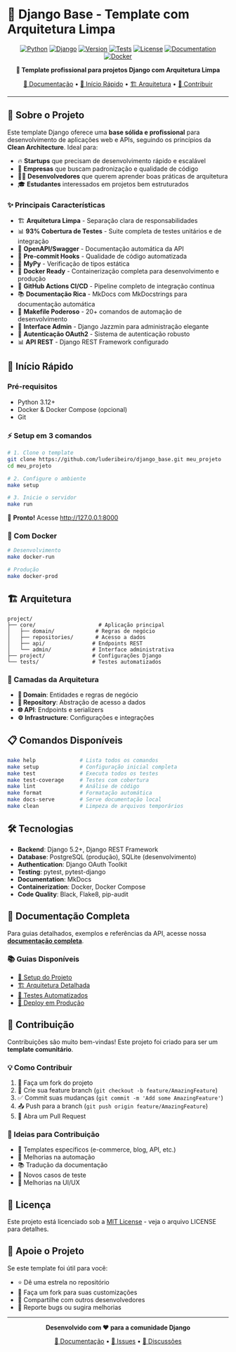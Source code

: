 # 🚀 Django Base - Template com Arquitetura Limpa

<div align="center">

[![Python](https://img.shields.io/badge/Python-3.12+-blue.svg)](https://python.org)
[![Django](https://img.shields.io/badge/Django-5.0+-green.svg)](https://djangoproject.com)
[![Version](https://img.shields.io/badge/Version-2.1.0-orange.svg)](https://github.com/luderibeiro/django_base/releases)
[![Tests](https://img.shields.io/badge/Tests-93%25%20coverage-brightgreen.svg)](https://github.com/luderibeiro/django_base/actions)
[![License](https://img.shields.io/badge/License-MIT-yellow.svg)](LICENSE)
[![Documentation](https://img.shields.io/badge/docs-MkDocs-blue.svg)](https://luderibeiro.github.io/django_base/)
[![Docker](https://img.shields.io/badge/Docker-Ready-blue.svg)](Dockerfile)

**🌟 Template profissional para projetos Django com Arquitetura Limpa**

[📖 Documentação](https://luderibeiro.github.io/django_base/) • [🚀 Início Rápido](#-início-rápido) • [🏗️ Arquitetura](#️-arquitetura) • [🤝 Contribuir](#-contribuição)

</div>

---

## 🎯 Sobre o Projeto

Este template Django oferece uma **base sólida e profissional** para desenvolvimento de aplicações web e APIs, seguindo os princípios da **Clean Architecture**. Ideal para:

- 🔥 **Startups** que precisam de desenvolvimento rápido e escalável
- 🏢 **Empresas** que buscam padronização e qualidade de código
- 👨‍💻 **Desenvolvedores** que querem aprender boas práticas de arquitetura
- 🎓 **Estudantes** interessados em projetos bem estruturados

### ✨ Principais Características

- 🏗️ **Arquitetura Limpa** - Separação clara de responsabilidades
- 📊 **93% Cobertura de Testes** - Suite completa de testes unitários e de integração
- 📖 **OpenAPI/Swagger** - Documentação automática da API
- 🔧 **Pre-commit Hooks** - Qualidade de código automatizada
- 🐍 **MyPy** - Verificação de tipos estática
- 🐳 **Docker Ready** - Containerização completa para desenvolvimento e produção
- 🚀 **GitHub Actions CI/CD** - Pipeline completo de integração contínua
- 📚 **Documentação Rica** - MkDocs com MkDocstrings para documentação automática
- 🔧 **Makefile Poderoso** - 20+ comandos de automação de desenvolvimento
- 🎨 **Interface Admin** - Django Jazzmin para administração elegante
- 🔐 **Autenticação OAuth2** - Sistema de autenticação robusto
- 📊 **API REST** - Django REST Framework configurado

## 🚀 Início Rápido

### Pré-requisitos

- Python 3.12+
- Docker & Docker Compose (opcional)
- Git

### ⚡ Setup em 3 comandos

```bash
# 1. Clone o template
git clone https://github.com/luderibeiro/django_base.git meu_projeto
cd meu_projeto

# 2. Configure o ambiente
make setup

# 3. Inicie o servidor
make run
```

🎉 **Pronto!** Acesse http://127.0.0.1:8000

### 🐳 Com Docker

```bash
# Desenvolvimento
make docker-run

# Produção
make docker-prod
```

## 🏗️ Arquitetura

```
project/
├── core/                    # Aplicação principal
│   ├── domain/             # Regras de negócio
│   ├── repositories/       # Acesso a dados
│   ├── api/               # Endpoints REST
│   └── admin/             # Interface administrativa
├── project/               # Configurações Django
└── tests/                 # Testes automatizados
```

### 🎯 Camadas da Arquitetura

- **🎯 Domain**: Entidades e regras de negócio
- **🔄 Repository**: Abstração de acesso a dados
- **🌐 API**: Endpoints e serializers
- **⚙️ Infrastructure**: Configurações e integrações

## 📋 Comandos Disponíveis

```bash
make help              # Lista todos os comandos
make setup             # Configuração inicial completa
make test              # Executa todos os testes
make test-coverage     # Testes com cobertura
make lint              # Análise de código
make format            # Formatação automática
make docs-serve        # Serve documentação local
make clean             # Limpeza de arquivos temporários
```

## 🛠️ Tecnologias

- **Backend**: Django 5.2+, Django REST Framework
- **Database**: PostgreSQL (produção), SQLite (desenvolvimento)
- **Authentication**: Django OAuth Toolkit
- **Testing**: pytest, pytest-django
- **Documentation**: MkDocs
- **Containerization**: Docker, Docker Compose
- **Code Quality**: Black, Flake8, pip-audit

## 📖 Documentação Completa

Para guias detalhados, exemplos e referências da API, acesse nossa [**documentação completa**](https://luderibeiro.github.io/django_base/).

### 📚 Guias Disponíveis

- [🚀 Setup do Projeto](https://luderibeiro.github.io/django_base/setup/project-setup/)
- [🏗️ Arquitetura Detalhada](https://luderibeiro.github.io/django_base/architecture/)
- [🧪 Testes Automatizados](https://luderibeiro.github.io/django_base/development/automated-testing/)
- [🚀 Deploy em Produção](https://luderibeiro.github.io/django_base/setup/production-setup/)

## 🤝 Contribuição

Contribuições são muito bem-vindas! Este projeto foi criado para ser um **template comunitário**.

### 💡 Como Contribuir

1. 🍴 Faça um fork do projeto
2. 🌟 Crie sua feature branch (`git checkout -b feature/AmazingFeature`)
3. ✅ Commit suas mudanças (`git commit -m 'Add some AmazingFeature'`)
4. 📤 Push para a branch (`git push origin feature/AmazingFeature`)
5. 🔄 Abra um Pull Request

### 🎯 Ideias para Contribuição

- 📱 Templates específicos (e-commerce, blog, API, etc.)
- 🔧 Melhorias na automação
- 📚 Tradução da documentação
- 🧪 Novos casos de teste
- 🎨 Melhorias na UI/UX

## 📄 Licença

Este projeto está licenciado sob a [MIT License](LICENSE) - veja o arquivo LICENSE para detalhes.

## 🌟 Apoie o Projeto

Se este template foi útil para você:

- ⭐ Dê uma estrela no repositório
- 🍴 Faça um fork para suas customizações
- 📢 Compartilhe com outros desenvolvedores
- 🐛 Reporte bugs ou sugira melhorias

---

<div align="center">

**Desenvolvido com ❤️ para a comunidade Django**

[📖 Documentação](https://luderibeiro.github.io/django_base/) • [🐛 Issues](https://github.com/luderibeiro/django_base/issues) • [💬 Discussões](https://github.com/luderibeiro/django_base/discussions)

</div>
